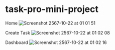 # task-pro-mini-project

Home
![Screenshot 2567-10-22 at 01 01 51](https://github.com/user-attachments/assets/7c5e9939-8661-4fad-b9c8-b38cd6de807d)

Create Task
![Screenshot 2567-10-22 at 01 02 08](https://github.com/user-attachments/assets/a3cf8fa6-3f4d-4995-87f9-476dbfda4516)

Dashboard
![Screenshot 2567-10-22 at 01 02 16](https://github.com/user-attachments/assets/b17e3c3c-8f6a-4077-abdc-7d8a387a9284)
